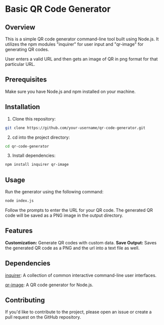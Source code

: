 # Basic QR Code Generator 

## Overview

This is a simple QR code generator command-line tool built using Node.js. It utilizes the npm modules "inquirer" for user input and "qr-image" for generating QR codes.

User enters a valid URL and then gets an image of QR in png format for that particular URL.

## Prerequisites

Make sure you have Node.js and npm installed on your machine.

## Installation

1. Clone this repository:

```bash
git clone https://github.com/your-username/qr-code-generator.git
```

2. cd into the project directory:

```bash
cd qr-code-generator
```

3. Install dependencies:
```bash 
npm install inquirer qr-image
```

## Usage

Run the generator using the following command:

```bash
node index.js
```

Follow the prompts to enter the URL for your QR code. The generated QR code will be saved as a PNG image in the output directory.

## Features
**Customization:** Generate QR codes with custom data.
**Save Output:** Saves the generated QR code as a PNG and the url into a text file as well.

## Dependencies

[inquirer](https://www.npmjs.com/package/inquirer): A collection of common interactive command-line user interfaces.

[qr-image](https://www.npmjs.com/package/qr-image): A QR code generator for Node.js.

## Contributing

If you'd like to contribute to the project, please open an issue or create a pull request on the GitHub repository.
